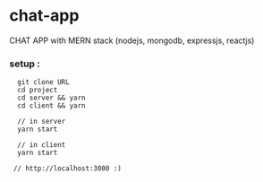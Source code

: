 # chat-app
CHAT APP with MERN stack (nodejs, mongodb, expressjs, reactjs)

### setup : 
```
  git clone URL
  cd project
  cd server && yarn
  cd client && yarn
  
  // in server 
  yarn start
  
  // in client 
  yarn start
  
 // http://localhost:3000 :)
```
